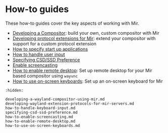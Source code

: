 # How-to guides
These how-to guides cover the key aspects of working with Mir.

- [Developing a Compositor](developing-a-wayland-compositor-using-mir.md): build your own, custom compositor with Mir
- [Developing protocol extensions for Mir](developing-wayland-extension-protocols-for-mir-servers.md): extend your compositor with support for a custom protocol extension
- [How to specify start up applications](how-to-specify-startup-apps.md)
- [How to handle user input](how-to-handle-keyboard-input.md)
- [Specifying CSD/SSD Preference](specifying-csd-ssd-preference.md)
- [Enable screencasting](how-to-enable-screencasting.md)
- [How to enable remote desktop](how-to-enable-remote-desktop.md): Set up remote desktop for
  your Mir based compositor using `wayvnc`
- [How to use on-screen keyboards](how-to-use-on-screen-keyboards.md): Set up an
  on-screen keyboard for Mir

```{toctree}
:hidden:

developing-a-wayland-compositor-using-mir.md
developing-wayland-extension-protocols-for-mir-servers.md
how-to-handle-keyboard-input.md
specifying-csd-ssd-preference.md
how-to-enable-screencasting.md
how-to-enable-remote-desktop.md
how-to-use-on-screen-keyboards.md
```

